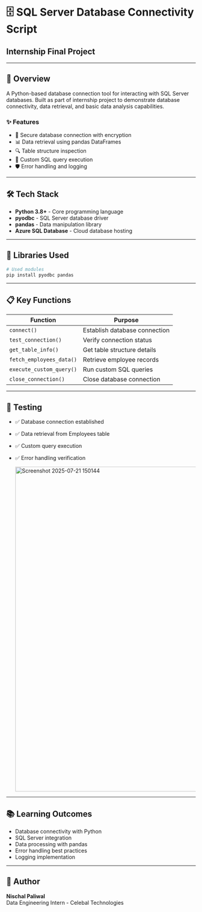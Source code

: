 # 🗄️ SQL Server Database Connectivity Script
## Internship Final Project

---

## 📖 Overview

A Python-based database connection tool for interacting with SQL Server databases. Built as part of internship project to demonstrate database connectivity, data retrieval, and basic data analysis capabilities.

### ✨ Features

- 🔐 Secure database connection with encryption
- 📊 Data retrieval using pandas DataFrames
- 🔍 Table structure inspection
- 📝 Custom SQL query execution
- 🛡️ Error handling and logging

---

## 🛠️ Tech Stack

- **Python 3.8+** - Core programming language
- **pyodbc** - SQL Server database driver
- **pandas** - Data manipulation library
- **Azure SQL Database** - Cloud database hosting

---

## 🚀 Libraries Used

```bash
# Used modules
pip install pyodbc pandas
```

---

## 📋 Key Functions

| Function | Purpose |
|----------|---------|
| `connect()` | Establish database connection |
| `test_connection()` | Verify connection status |
| `get_table_info()` | Get table structure details |
| `fetch_employees_data()` | Retrieve employee records |
| `execute_custom_query()` | Run custom SQL queries |
| `close_connection()` | Close database connection |

---

## 🧪 Testing

- ✅ Database connection established
- ✅ Data retrieval from Employees table  
- ✅ Custom query execution
- ✅ Error handling verification

  <img width="1477" height="861" alt="Screenshot 2025-07-21 150144" src="https://github.com/user-attachments/assets/a97d7a7e-be08-4769-b4a0-85d215c870c6" />

---

## 📚 Learning Outcomes

- Database connectivity with Python
- SQL Server integration
- Data processing with pandas
- Error handling best practices
- Logging implementation

---

## 👤 Author

**Nischal Paliwal**  
Data Engineering Intern - Celebal Technologies
